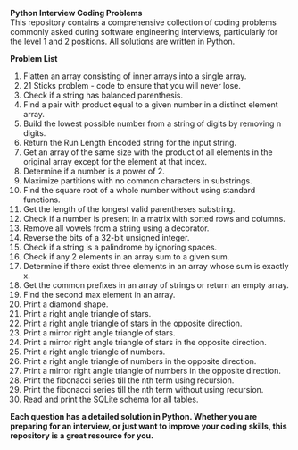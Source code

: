 <b>Python Interview Coding Problems</b><br>
This repository contains a comprehensive collection of coding problems commonly asked during software engineering interviews, particularly for the level 1 and 2 positions. All solutions are written in Python.

<b>Problem List</b>
1. Flatten an array consisting of inner arrays into a single array.
2. 21 Sticks problem - code to ensure that you will never lose. 
3. Check if a string has balanced parenthesis. 
4. Find a pair with product equal to a given number in a distinct element array. 
5. Build the lowest possible number from a string of digits by removing n digits. 
6. Return the Run Length Encoded string for the input string. 
7. Get an array of the same size with the product of all elements in the original array except for the element at that index. 
8. Determine if a number is a power of 2. 
9. Maximize partitions with no common characters in substrings. 
10. Find the square root of a whole number without using standard functions. 
11. Get the length of the longest valid parentheses substring. 
12. Check if a number is present in a matrix with sorted rows and columns. 
13. Remove all vowels from a string using a decorator. 
14. Reverse the bits of a 32-bit unsigned integer. 
15. Check if a string is a palindrome by ignoring spaces. 
16. Check if any 2 elements in an array sum to a given sum. 
17. Determine if there exist three elements in an array whose sum is exactly x. 
18. Get the common prefixes in an array of strings or return an empty array. 
19. Find the second max element in an array. 
20. Print a diamond shape. 
21. Print a right angle triangle of stars. 
22. Print a right angle triangle of stars in the opposite direction. 
23. Print a mirror right angle triangle of stars. 
24. Print a mirror right angle triangle of stars in the opposite direction. 
25. Print a right angle triangle of numbers. 
26. Print a right angle triangle of numbers in the opposite direction. 
27. Print a mirror right angle triangle of numbers in the opposite direction. 
28. Print the fibonacci series till the nth term using recursion. 
29. Print the fibonacci series till the nth term without using recursion. 
30. Read and print the SQLite schema for all tables.

<b>Each question has a detailed solution in Python. Whether you are preparing for an interview, or just want to improve your coding skills, this repository is a great resource for you.</b>